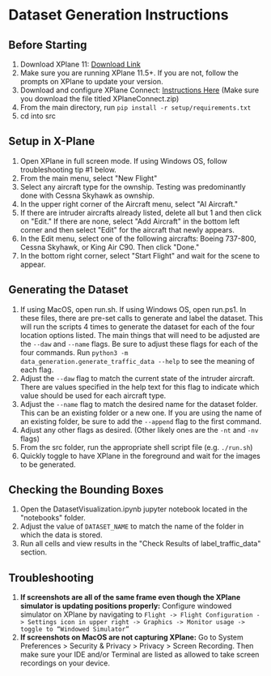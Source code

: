 # Dataset Generation Instructions

## Before Starting

1. Download XPlane 11: [Download Link](https://www.x-plane.com/desktop/try-it/older/)
2. Make sure you are running XPlane 11.5+. If you are not, follow the prompts on XPlane to update your version.
3. Download and configure XPlane Connect: [Instructions Here](https://github.com/nasa/XPlaneConnect) (Make sure you download the file titled XPlaneConnect.zip)
4. From the main directory, run `pip install -r setup/requirements.txt`
5. cd into src

## Setup in X-Plane

1. Open XPlane in full screen mode. If using Windows OS, follow troubleshooting tip #1 below. 
2. From the main menu, select "New Flight"
3. Select any aircraft type for the ownship. Testing was predominantly done with Cessna Skyhawk as ownship.
4. In the upper right corner of the Aircraft menu, select "AI Aircraft." 
5. If there are intruder aircrafts already listed, delete all but 1 and then click on "Edit." If there are none, select "Add Aircraft" in the bottom left corner and then select "Edit" for the aircraft that newly appears.
6. In the Edit menu, select one of the following aircrafts: Boeing 737-800, Cessna Skyhawk, or King Air C90. Then click "Done." 
7. In the bottom right corner, select "Start Flight" and wait for the scene to appear. 

## Generating the Dataset

1. If using MacOS, open run.sh. If using Windows OS, open run.ps1. In these files, there are pre-set calls to generate and label the dataset. This will run the scripts 4 times to generate the dataset for each of the four location options listed. The main things that will need to be adjusted are the `--daw` and `--name` flags. Be sure to adjust these flags for each of the four commands. Run `python3 -m data_generation.generate_traffic_data --help` to see the meaning of each flag.
2. Adjust the `--daw` flag to match the current state of the intruder aircraft. There are values specified in the help text for this flag to indicate which value should be used for each aircraft type.
3. Adjust the `--name` flag to match the desired name for the dataset folder. This can be an existing folder or a new one. If you are using the name of an existing folder, be sure to add the `--append` flag to the first command. 
4. Adjust any other flags as desired. (Other likely ones are the `-nt` and `-nv` flags)
5. From the src folder, run the appropriate shell script file (e.g. `./run.sh`)
6. Quickly toggle to have XPlane in the foreground and wait for the images to be generated.

## Checking the Bounding Boxes

1. Open the DatasetVisualization.ipynb jupyter notebook located in the "notebooks" folder. 
2. Adjust the value of `DATASET_NAME` to match the name of the folder in which the data is stored.
3. Run all cells and view results in the "Check Results of label_traffic_data" section.

## Troubleshooting

1. **If screenshots are all of the same frame even though the XPlane simulator is updating positions properly:** Configure windowed simulator on XPlane by navigating to `Flight -> Flight Configuration -> Settings icon in upper right -> Graphics -> Monitor usage -> toggle to “Windowed Simulator”`
2. **If screenshots on MacOS are not capturing XPlane:** Go to System Preferences > Security & Privacy > Privacy > Screen Recording. Then make sure your IDE and/or Terminal are listed as allowed to take screen recordings on your device. 
